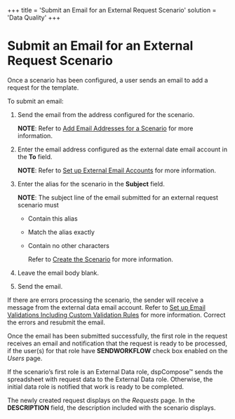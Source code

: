 +++
title = 'Submit an Email for an External Request Scenario'
solution = 'Data Quality'
+++

# Submit an Email for an External Request Scenario

Once a scenario has been configured, a user sends an email to add a
request for the template.

To submit an email:

1.  Send the email from the address configured for the scenario.
    
    **NOTE**: Refer to [Add Email Addresses for a
    Scenario](Add_Email_Addresses_for_a_Scenario) for more
    information.

2.  Enter the email address configured as the external date email
    account in the **To** field.
    
    **NOTE**: Refer to [Set up External Email
    Accounts](../Config/Set_up_an_External_Data_Email_Account) for
    more information.

3.  Enter the alias for the scenario in the **Subject** field.
    
    **NOTE**: T<span>he subject line of the email submitted for an
    external request scenario</span> must
    
      - Contain this alias
    
      - Match the alias exactly
    
      - Contain no other characters
        
        Refer to [Create the
        Scenario](Create_an_External_Request_Scenario) for more
        information.

4.  Leave the email body blank.

5.  Send the email.

If there are errors processing the scenario, the sender will receive a
message from the external data email account. Refer to [Set up Email
Validations Including Custom Validation
Rules](Set_up_Email_Validations) for more information. Correct the
errors and resubmit the email.

Once the email has been submitted successfully, the first role in the
request receives an email and notification that the request is ready to
be processed, if the user(s) for that role have **SENDWORKFLOW** check
box enabled on the *Users* page.

If the scenario’s first role is an External Data role, dspCompose™ sends
the spreadsheet with request data to the External Data role. Otherwise,
the initial data role is notified that work is ready to be completed.

The newly created request displays on the *Requests* page. In the
**DESCRIPTION** field, the description included with the scenario
displays.
